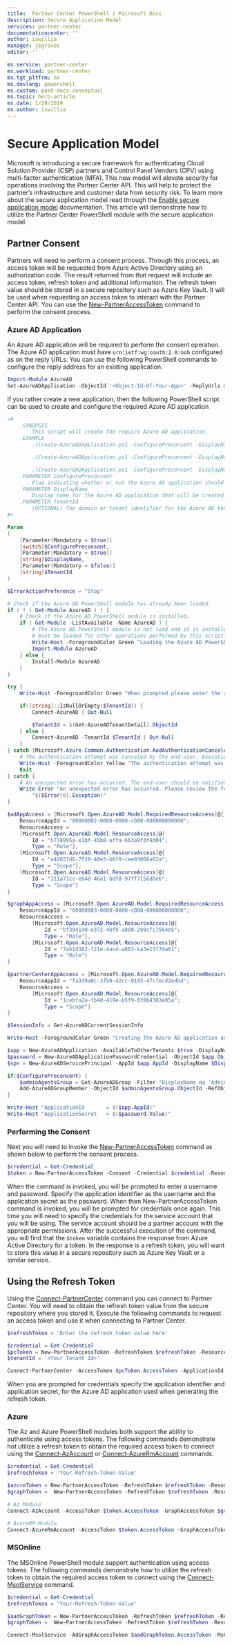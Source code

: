 ```yaml
---
title:  Partner Center PowerShell | Microsoft Docs
description: Secure Application Model
services: partner-center
documentationcenter: ''
author: iswillia
manager: jegraves
editor: ''

ms.service: partner-center
ms.workload: partner-center
ms.tgt_pltfrm: na
ms.devlang: powershell
ms.custom: posh-docs-conceptual
ms.topic: hero-article
ms.date: 1/29/2019
ms.author: iswillia
---
```


# Secure Application Model

Microsoft is introducing a secure framework for authenticating Cloud Solution Provider (CSP) partners and Control Panel Vendors (CPV) using multi-factor authentication (MFA). This new model will elevate security for operations involving the Partner Center API. This will help to protect the partner’s infrastructure and customer data from security risk. To learn more about the secure application model read through the [Enable secure application model](https://docs.microsoft.com/partner-center/develop/enable-secure-app-model) documentation. This article will demonstrate how to utilize the Partner Center PowerShell module with the secure application model.

## Partner Consent

Partners will need to perform a consent process. Through this process, an access token will be requested from Azure Active Directory using an authorization code. The result returned from that request will include an access token, refresh token and additional information. The refresh token value should be stored in a secure repository such as Azure Key Vault. It will be used when requesting an access token to interact with the Partner Center API. You can use the [New-PartnerAccessToken](https://docs.microsoft.com/powershell/module/partnercenter/new-partneraccesstoken) command to perform the consent process.

### Azure AD Application

An Azure AD application will be required to perform the consent operation. The Azure AD application must have `urn:ietf:wg:oauth:2.0:oob` configured as on the reply URLs. You can use the following PowerShell commands to configure the reply address for an existing application.

```powershell
Import-Module AzureAD
Set-AzureADApplication -ObjectId '<Object-Id-Of-Your-App>' -ReplyUrls @("urn:ietf:wg:oauth:2.0:oob")
```

If you rather create a new application, then the following PowerShell script can be used to create and configure the required Azure AD application

```powershell
<#
    .SYNOPSIS
        This script will create the require Azure AD application.
    .EXAMPLE
        .\Create-AzureADApplication.ps1 -ConfigurePreconsent -DisplayName "Partner Center Web App"

        .\Create-AzureADApplication.ps1 -ConfigurePreconsent -DisplayName "Partner Center Web App" -TenantId eb210c1e-b697-4c06-b4e3-8b104c226b9a

        .\Create-AzureADApplication.ps1 -ConfigurePreconsent -DisplayName "Partner Center Web App" -TenantId tenant01.onmicrosoft.com
    .PARAMETER ConfigurePreconsent
        Flag indicating whether or not the Azure AD application should be configured for preconsent.
    .PARAMETER DisplayName
        Display name for the Azure AD application that will be created.
    .PARAMETER TenantId
        [OPTIONAL] The domain or tenant identifier for the Azure AD tenant that should be utilized to create the various resources.
#>

Param
(
    [Parameter(Mandatory = $true)]
    [switch]$ConfigurePreconsent,
    [Parameter(Mandatory = $true)]
    [string]$DisplayName,
    [Parameter(Mandatory = $false)]
    [string]$TenantId
)

$ErrorActionPreference = "Stop"

# Check if the Azure AD PowerShell module has already been loaded.
if ( ! ( Get-Module AzureAD ) ) {
    # Check if the Azure AD PowerShell module is installed.
    if ( Get-Module -ListAvailable -Name AzureAD ) {
        # The Azure AD PowerShell module is not load and it is installed. This module
        # must be loaded for other operations performed by this script.
        Write-Host -ForegroundColor Green "Loading the Azure AD PowerShell module..."
        Import-Module AzureAD
    } else {
        Install-Module AzureAD
    }
}

try {
    Write-Host -ForegroundColor Green "When prompted please enter the appropriate credentials..."

    if([string]::IsNullOrEmpty($TenantId)) {
        Connect-AzureAD | Out-Null

        $TenantId = $(Get-AzureADTenantDetail).ObjectId
    } else {
        Connect-AzureAD -TenantId $TenantId | Out-Null
    }
} catch [Microsoft.Azure.Common.Authentication.AadAuthenticationCanceledException] {
    # The authentication attempt was canceled by the end-user. Execution of the script should be halted.
    Write-Host -ForegroundColor Yellow "The authentication attempt was canceled. Execution of the script will be halted..."
    Exit
} catch {
    # An unexpected error has occurred. The end-user should be notified so that the appropriate action can be taken.
    Write-Error "An unexpected error has occurred. Please review the following error message and try again." `
        "$($Error[0].Exception)"
}

$adAppAccess = [Microsoft.Open.AzureAD.Model.RequiredResourceAccess]@{
    ResourceAppId = "00000002-0000-0000-c000-000000000000";
    ResourceAccess =
    [Microsoft.Open.AzureAD.Model.ResourceAccess]@{
        Id = "5778995a-e1bf-45b8-affa-663a9f3f4d04";
        Type = "Role"},
    [Microsoft.Open.AzureAD.Model.ResourceAccess]@{
        Id = "a42657d6-7f20-40e3-b6f0-cee03008a62a";
        Type = "Scope"},
    [Microsoft.Open.AzureAD.Model.ResourceAccess]@{
        Id = "311a71cc-e848-46a1-bdf8-97ff7156d8e6";
        Type = "Scope"}
}

$graphAppAccess = [Microsoft.Open.AzureAD.Model.RequiredResourceAccess]@{
    ResourceAppId = "00000003-0000-0000-c000-000000000000";
    ResourceAccess =
        [Microsoft.Open.AzureAD.Model.ResourceAccess]@{
            Id = "bf394140-e372-4bf9-a898-299cfc7564e5";
            Type = "Role"},
        [Microsoft.Open.AzureAD.Model.ResourceAccess]@{
            Id = "7ab1d382-f21e-4acd-a863-ba3e13f7da61";
            Type = "Role"}
}

$partnerCenterAppAccess = [Microsoft.Open.AzureAD.Model.RequiredResourceAccess]@{
    ResourceAppId = "fa3d9a0c-3fb0-42cc-9193-47c7ecd2edbd";
    ResourceAccess =
        [Microsoft.Open.AzureAD.Model.ResourceAccess]@{
            Id = "1cebfa2a-fb4d-419e-b5f9-839b4383e05a";
            Type = "Scope"}
}

$SessionInfo = Get-AzureADCurrentSessionInfo

Write-Host -ForegroundColor Green "Creating the Azure AD application and related resources..."

$app = New-AzureADApplication -AvailableToOtherTenants $true -DisplayName $DisplayName -IdentifierUris "https://$($SessionInfo.TenantDomain)/$((New-Guid).ToString())" -RequiredResourceAccess $adAppAccess, $graphAppAccess, $partnerCenterAppAccess -ReplyUrls @("urn:ietf:wg:oauth:2.0:oob")
$password = New-AzureADApplicationPasswordCredential -ObjectId $app.ObjectId
$spn = New-AzureADServicePrincipal -AppId $app.AppId -DisplayName $DisplayName

if($ConfigurePreconsent) {
    $adminAgentsGroup = Get-AzureADGroup -Filter "DisplayName eq 'AdminAgents'"
    Add-AzureADGroupMember -ObjectId $adminAgentsGroup.ObjectId -RefObjectId $spn.ObjectId
}

Write-Host "ApplicationId       = $($app.AppId)"
Write-Host "ApplicationSecret   = $($password.Value)"
```

### Performing the Consent

Next you will need to invoke the [New-PartnerAccessToken](https://docs.microsoft.com/powershell/module/partnercenter/new-partneraccesstoken) command as shown below to perform the consent process.

```powershell
$credential = Get-Credential
$token = New-PartnerAccessToken -Consent -Credential $credential -Resource https://api.partnercenter.microsoft.com
```

When the command is invoked, you will be prompted to enter a username and password. Specify the application identifier as the username and the application secret as the password. When then New-PartnerAccessToken command is invoked, you will be prompted for credentials once again. This time you will need to specify the credentials for the service account that you will be using. The service account should be a partner account with the appropriate permissions. After the successful execution of the command, you will find that the `$token` variable contains the response from Azure Active Directory for a token. In the response is a refresh token, you will want to store this value in a secure repository such as Azure Key Vault or a similar service.

## Using the Refresh Token

Using the [Connect-PartnerCenter](https://docs.microsoft.com/powershell/module/partnercenter/connect-partnercenter) command you can connect to Partner Center. You will need to obtain the refresh token value from the secure repository where you stored it. Execute the following commands to request an access token and use it when connecting to Partner Center.

```powershell
$refreshToken = 'Enter the refresh token value here'

$credential = Get-Credential
$pcToken = New-PartnerAccessToken -RefreshToken $refreshToken -Resource https://api.partnercenter.microsoft.com -Credential $credential
$tenantId = '<Your Tenant Id>'

Connect-PartnerCenter -AccessToken $pcToken.AccessToken -ApplicationId $appId -TenantId $tenantId
```

When you are prompted for credentials specify the application identifier and application secret, for the Azure AD application used when generating the refresh token.

### Azure

The Az and Azure PowerShell modules both support the ability to authenticate using access tokens. The following commands demonstrate hot utilize a refresh token to obtain the required access token to connect using the [Connect-AzAccount](https://docs.microsoft.com/powershell/module/az.accounts/connect-azaccount) or [Connect-AzureRmAccount](https://docs.microsoft.com/powershell/module/azurerm.profile/connect-azurermaccount) commands.

```powershell
$credential = Get-Credential
$refreshToken = 'Your-Refresh-Token-Value'

$azureToken = New-PartnerAccessToken -RefreshToken $refreshToken -Resource https://azure.management.com/ -Credential $credential
$graphToken =  New-PartnerAccessToken -RefreshToken $refreshToken -Resource https://graph.microsoft.com -Credential $credential

# Az Module
Connect-AzAccount -AccessToken $token.AccessToken -GraphAccessToken $graphToken.AccessToken -TenantId '<TenantId>'

# AzureRM Module
Connect-AzureRmAccount -AccessToken $token.AccessToken -GraphAccessToken $graphToken.AccessToken -TenantId '<TenantId>'
```

### MSOnline

The MSOnline PowerShell module support authentication using access tokens. The following commands demonstrate how to utilize the refresh token to obtain the required access token to connect using the [Connect-MsolService](https://docs.microsoft.com/powershell/module/msonline/connect-msolservice) command.

```powershell
$credential = Get-Credential
$refreshToken = 'Your-Refresh-Token-Value'

$aadGraphToken = New-PartnerAccessToken -RefreshToken $refreshToken -Resource https://graph.windows.net -Credential $credential 
$graphToken =  New-PartnerAccessToken -RefreshToken $refreshToken -Resource https://graph.microsoft.com -Credential $credential

Connect-MsolService -AdGraphAccessToken $aadGraphToken.AccessToken -MsGraphAccessToken $graphToken.AccessToken
```